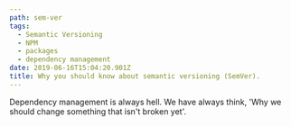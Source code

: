 ```yaml
---
path: sem-ver
tags:
  - Semantic Versioning
  - NPM
  - packages
  - dependency management
date: 2019-06-16T15:04:20.901Z
title: Why you should know about semantic versioning (SemVer).
---
```

Dependency management is always hell. We have always think, 'Why we should change something that isn't broken yet'.
